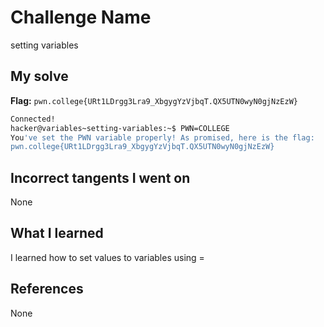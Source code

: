 # Challenge Name
setting variables

## My solve
**Flag:** `pwn.college{URt1LDrgg3Lra9_XbgygYzVjbqT.QX5UTN0wyN0gjNzEzW}`

```bash
Connected!
hacker@variables~setting-variables:~$ PWN=COLLEGE
You've set the PWN variable properly! As promised, here is the flag:
pwn.college{URt1LDrgg3Lra9_XbgygYzVjbqT.QX5UTN0wyN0gjNzEzW}
```
## Incorrect tangents I went on
None

## What I learned
I learned how to set values to variables using =

## References 
None
